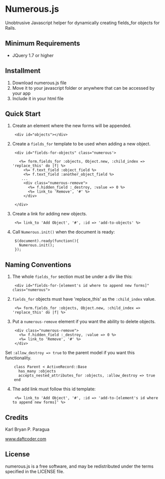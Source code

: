 # Numerous.js
Unobtrusive Javascript helper for dynamically creating fields_for objects for Rails.


## Minimum Requirements
- JQuery 1.7 or higher


## Installment
1. Download numerous.js file
2. Move it to your javascript folder or anywhere that can be accessed by your app
3. Include it in your html file


## Quick Start

1. Create an element where the new forms will be appended.

        <div id="objects"></div>


2. Create a `fields_for` template to be used when adding a new object. 

        <div id="fields-for-objects" class="numerous'>
        
          <%= form.fields_for :objects, Object.new, :child_index => 'replace_this' do |f| %>
            <%= f.text_field :object_field %>
            <%= f.text_field :another_object_field %>
           ...    
            <div class="numerous-remove">
              <%= f.hidden_field :_destroy, :value => 0 %>
              <%= link_to 'Remove', '#' %>
            </div>
        
        </div>


3. Create a link for adding new objects. 

        <%= link_to 'Add Object', '#', :id => 'add-to-objects' %>



4. Call `Numerous.init()` when the document is ready:

        $(document).ready(function(){
          Numerous.init();
        });



## Naming Conventions

1. The whole `fields_for` section must be under a div like this:

        <div id="fields-for-[element's id where to append new forms]" class="numerous">

2. `fields_for` objects must have 'replace_this' as the `:child_index` value.
        
        <%= form.fields_for :objects, Object.new, :child_index => 'replace_this' do |f| %>


3. Put a `numerous-remove` element if you want the ability to delete objects.
        
        <div class="numerous-remove">
          <%= f.hidden_field :_destroy, :value => 0 %>
          <%= link_to 'Remove', '#' %>
        </div>
      

  Set `:allow_destroy => true` to the parent model if you want this functionality.

        class Parent < ActiveRecord::Base
          has_many :objects
          accepts_nested_attributes_for :objects, :allow_destroy => true
        end


4. The add link must follow this id template:
        
        <%= link_to 'Add Object', '#', :id => 'add-to-[element's id where to append new forms]' %>


## Credits

Karl Bryan P. Paragua

www.daftcoder.com


## License

numerous.js is a free software, and may be redistributed under the terms specified in the LICENSE file.
